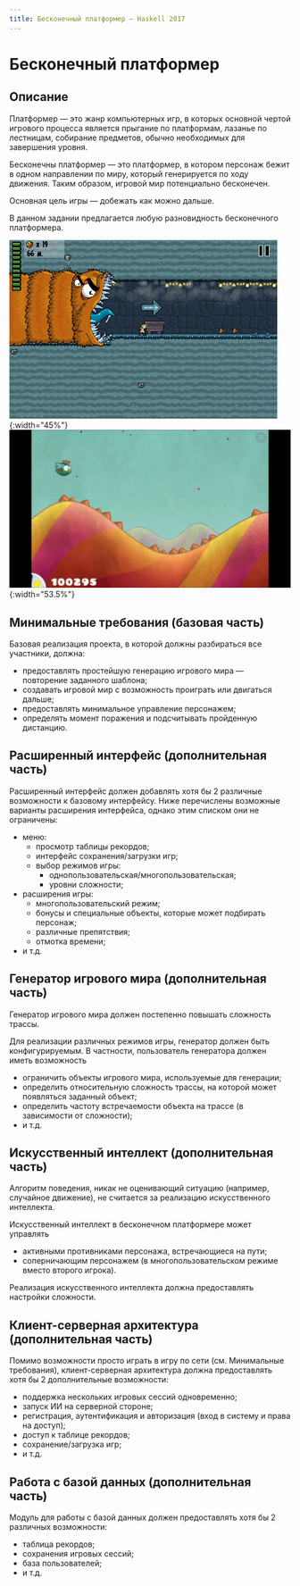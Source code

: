 ```yaml
---
title: Бесконечный платформер — Haskell 2017
---
```


Бесконечный платформер
======================

Описание
--------

Платформер — это жанр компьютерных игр, в которых основной чертой игрового процесса является прыгание по платформам,
лазанье по лестницам, собирание предметов, обычно необходимых для завершения уровня.

Бесконечны платформер — это платформер, в котором персонаж бежит в одном направлении
по миру, который генерируется по ходу движения. Таким образом, игровой мир потенциально бесконечен.

Основная цель игры — добежать как можно дальше.

В данном задании предлагается любую разновидность бесконечного платформера.


![Worm Run 2.](images/Worm-Run-2.png){:width="45%"}
![Tiny Wings.](images/tiny_wings.jpg){:width="53.5%"}

Минимальные требования (базовая часть)
--------------------------------------

Базовая реализация проекта, в которой должны разбираться все участники, должна:

- предоставлять простейшую генерацию игрового мира — повторение заданного шаблона;
- создавать игровой мир с возможность проиграть или двигаться дальше;
- предоставлять минимальное управление персонажем;
- определять момент поражения и подсчитывать пройденную дистанцию.

Расширенный интерфейс (дополнительная часть)
--------------------------------------------

Расширенный интерфейс должен добавлять хотя бы 2 различные возможности к базовому интерфейсу.
Ниже перечислены возможные варианты расширения интерфейса, однако этим списком они не ограничены:

- меню:
  - просмотр таблицы рекордов;
  - интерфейс сохранения/загрузки игр;
  - выбор режимов игры:
    - однопользовательская/многопользовательская;
    - уровни сложности;
- расширения игры:
  - многопользовательский режим;
  - бонусы и специальные объекты, которые может подбирать персонаж;
  - различные препятствия;
  - отмотка времени;
- и т.д.

Генератор игрового мира (дополнительная часть)
----------------------------------------------

Генератор игрового мира должен постепенно повышать сложность трассы.

Для реализации различных режимов игры, генератор должен быть конфигурируемым.
В частности, пользователь генератора должен иметь возможность

- ограничить объекты игрового мира, используемые для генерации;
- определить относительную сложность трассы, на которой может появляться заданный объект;
- определить частоту встречаемости объекта на трассе (в зависимости от сложности);
- и т.д.

Искусственный интеллект (дополнительная часть)
----------------------------------------------

Алгоритм поведения, никак не оценивающий ситуацию (например, случайное движение),
не считается за реализацию искусственного интеллекта.

Искусственный интеллект в бесконечном платформере может управлять
- активными противниками персонажа, встречающиеся на пути;
- соперничающим персонажем (в многопользовательском режиме вместо второго игрока).

Реализация искусственного интеллекта должна предоставлять настройки сложности.

Клиент-серверная архитектура (дополнительная часть)
---------------------------------------------------

Помимо возможности просто играть в игру по сети (см. Минимальные требования),
клиент-серверная архитектура должна предоставлять хотя бы 2 дополнительные возможности:

- поддержка нескольких игровых сессий одновременно;
- запуск ИИ на серверной стороне;
- регистрация, аутентификация и авторизация (вход в систему и права на доступ);
- доступ к таблице рекордов;
- сохранение/загрузка игр;
- и т.д.

Работа с базой данных (дополнительная часть)
--------------------------------------------

Модуль для работы с базой данных должен предоставлять хотя бы 2 различных возможности:

- таблица рекордов;
- сохранения игровых сессий;
- база пользователей;
- и т.д.

